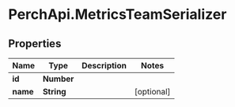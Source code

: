 # PerchApi.MetricsTeamSerializer

## Properties
Name | Type | Description | Notes
------------ | ------------- | ------------- | -------------
**id** | **Number** |  | 
**name** | **String** |  | [optional] 


